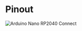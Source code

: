 # Pinout

![Arduino Nano RP2040 Connect](https://docs.arduino.cc/static/a4d65079ebe3058e37153eb0f93890a8/ABX00053-pinout.png "Arduino Nano RP2040 Connect - Pinout")